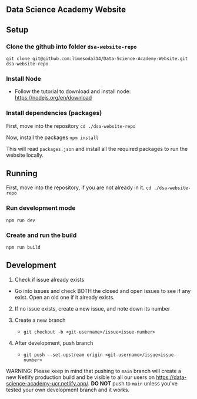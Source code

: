 ## Data Science Academy Website 

## Setup

### Clone the github into folder `dsa-website-repo`
`git clone git@github.com:limesoda314/Data-Science-Academy-Website.git dsa-website-repo`

### Install Node
- Follow the tutorial to download and install node: https://nodejs.org/en/download

### Install dependencies (packages)

First, move into the repository
`cd ./dsa-website-repo`

Now, install the packages
`npm install`

This will read `packages.json` and install all the required packages to run the website locally.

## Running

First, move into the repository, if you are not already in it.
`cd ./dsa-website-repo`

### Run development mode
`npm run dev`

### Create and run the build
`npm run build`

## Development

1. Check if issue already exists
  - Go into issues and check BOTH the closed and open issues to see if any exist. Open an old one if it already exists.

2. If no issue exists, create a new issue, and note down its number

3. Create a new branch
   - `git checkout -b <git-username>/issue<issue-number>`
   
4. After development, push branch
    - `git push --set-upstream origin <git-username>/issue<issue-number>`
    
WARNING: Please keep in mind that pushing to `main` branch will create a new Netlify production build and be visible to all our users on https://data-science-academy-ucr.netlify.app/. **DO NOT** push to `main` unless you've tested your own development branch and it works.
